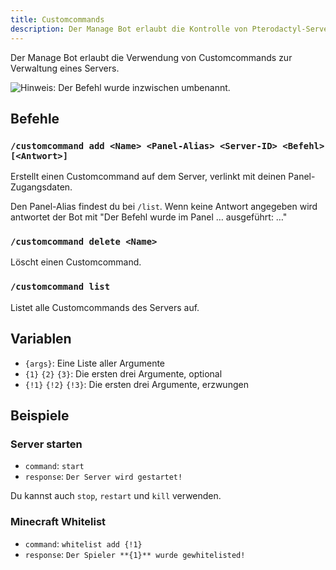 ```yaml
---
title: Customcommands
description: Der Manage Bot erlaubt die Kontrolle von Pterodactyl-Servern von Discord aus. Diese Seite erklärt die Verwendung von Customcommands zur Serverkontrolle.
---
```


Der Manage Bot erlaubt die Verwendung von Customcommands zur Verwaltung eines Servers.

![Hinweis: Der Befehl wurde inzwischen umbenannt.](/img/managebot_ccadd.png)

## Befehle

### `/customcommand add <Name> <Panel-Alias> <Server-ID> <Befehl> [<Antwort>]`

Erstellt einen Customcommand auf dem Server, verlinkt mit deinen Panel-Zugangsdaten.

Den Panel-Alias findest du bei `/list`.
Wenn keine Antwort angegeben wird antwortet der Bot mit "Der Befehl wurde im Panel … ausgeführt: …"

### `/customcommand delete <Name>`

Löscht einen Customcommand.

### `/customcommand list`

Listet alle Customcommands des Servers auf.

## Variablen

- `{args}`: Eine Liste aller Argumente
- `{1}` `{2}` `{3}`: Die ersten drei Argumente, optional
- `{!1}` `{!2}` `{!3}`: Die ersten drei Argumente, erzwungen

## Beispiele

### Server starten

- `command`: `start`
- `response`: `Der Server wird gestartet!`

Du kannst auch `stop`, `restart` und `kill` verwenden.

### Minecraft Whitelist

- `command`: `whitelist add {!1}`
- `response`: `Der Spieler **{1}** wurde gewhitelisted!`
